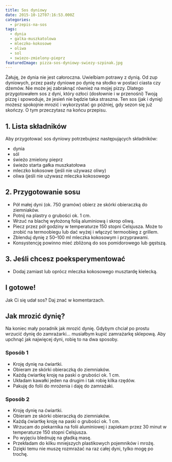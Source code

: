 ```yaml
---
title: Sos dyniowy
date: 2015-10-12T07:16:53.000Z
categories: 
  - przepis-na-sos
tags: 
  - dynia
  - galka-muszkatolowa
  - mleczko-kokosowe
  - oliwa
  - sol
  - swiezo-zmielony-pieprz
featuredImage: pizza-sos-dyniowy-swiezy-szpinak.jpg
---
```


Żałuję, że dynia nie jest całoroczna. Uwielbiam potrawy z dynią. Od zup dyniowych, przez pasty dyniowe po dynię na słodko w postaci ciasta czy dżemów. Nie może jej zabraknąć również na mojej pizzy. Dlatego przygotowałem sos z dyni, który ozłoci (dosłownie i w przenośni) Twoją pizzę i spowoduje, że jesień nie będzie taka straszna. Ten sos (jak i dynię) możesz spokojnie mrozić i wykorzystać go później, gdy sezon się już skończy. O tym przeczytasz na końcu przepisu.

## 1\. Lista składników

Aby przygotować sos dyniowy potrzebujesz następujących składników:

- dynia
- sól
- świeżo zmielony pieprz
- świeżo starta gałka muszkatołowa
- mleczko kokosowe (jeśli nie używasz oliwy)
- oliwa (jeśli nie używasz mleczka kokosowego

## 2\. Przygotowanie sosu

- Pół małej dyni (ok. 750 gramów) obierz ze skórki obieraczką do ziemniaków.
- Potnij na plastry o grubości ok. 1 cm.
- Wrzuć na blachę wyłożoną folią aluminiową i skrop oliwą.
- Piecz przez pół godziny w temperaturze 150 stopni Celsjusza. Może to zrobić na termoobiegu lub dać wyżej i włączyć termoobieg z grillem.
- Zblenduj dynię z 50–100 ml mleczka kokosowym i przyprawami.
- Konsystencję powinno mieć zbliżoną do sos pomidorowego lub gęstszą.

## 3\. Jeśli chcesz poeksperymentować

- Dodaj zamiast lub oprócz mleczka kokosowego musztardę kielecką.

## I gotowe!

Jak Ci się udał sos? Daj znać w komentarzach.

## Jak mrozić dynię?

Na koniec mały poradnik jak mrozić dynię. Gdybym chciał po prostu wrzucić dynię do zamrażarki… musiałbym kupić zamrażarkę sklepową. Aby upchnąć jak najwięcej dyni, robię to na dwa sposoby.

### Sposób 1

- Kroję dynię na ćwiartki.
- Obieram ze skórki obieraczką do ziemniaków.
- Każdą ćwiartkę kroję na paski o grubości ok. 1 cm.
- Układam kawałki jeden na drugim i tak robię kilka rzędów.
- Pakuję do folii do mrożenia i daję do zamrażaki.

### Sposób 2

- Kroję dynię na ćwiartki.
- Obieram ze skórki obieraczką do ziemniaków.
- Każdą ćwiartkę kroję na paski o grubości ok. 1 cm.
- Wrzucam do piekarnika na folii aluminiowej i zapiekam przez 30 minut w temperaturze 150 stopni Celsjusza.
- Po wyjęciu blednuję na gładką masę.
- Przekładam do kilku mniejszych plastikowych pojemników i mrożę.
- Dzięki temu nie muszę rozmrażać na raz całej dyni, tylko mogę po trochę.
